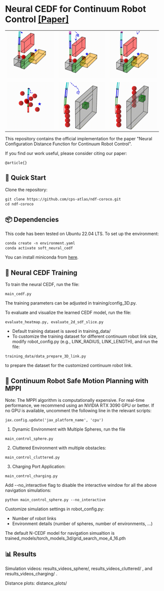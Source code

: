 Neural CEDF for Continuum Robot Control [[Paper]](https://arxiv.org)
===========================================


|   |   |   |
|:---:|:---:|:---:|
| ![](gif_results/cluttered_link4.gif) | ![](gif_results/cluttered_link5.gif) | ![](gif_results/cluttered_link7.gif) |
|   |   |   |
| ![](gif_results/sphere_env2_link4.gif) | ![](gif_results/charging_link4.gif) | ![](gif_results/charging_link5.gif) |

This repository contains the official implementation for the paper "Neural Configuration Distance Function for Continuum Robot Control".

If you find our work useful, please consider citing our paper:
```
@article{}
```


## 🚀 Quick Start
Clone the repository: 

```
git clone https://github.com/cps-atlas/ndf-coroco.git
cd ndf-coroco
```

## 📦 Dependencies
This code has been tested on Ubuntu 22.04 LTS. To set up the environment:

```
conda create -n environment.yaml
conda activate soft_neural_cedf
```

You can install miniconda from [here](https://docs.conda.io/en/latest/miniconda.html). 

## 🧠 Neural CEDF Training

To train the neural CEDF, run the file:
```
main_cedf.py
```
The training parameters can be adjusted in training/config_3D.py. 


To evaluate and visualize the learned CEDF model, run the file: 
```
evaluate_heatmap.py, evaluate_2d_sdf_slice.py
```

*   Default training dataset is saved in training_data/
*   To customize the training dataset for different continuum robot link size, modify robot_config.py (e.g., LINK_RADIUS, LINK_LENGTH), and run the file:

```
training_data/data_prepare_3D_link.py
```
    
to prepare the dataset for the customized continuum robot link. 



## 🤖 Continuum Robot Safe Motion Planning with MPPI 

Note: The MPPI algorithm is computationally expensive. For real-time performance, we recommend using an NVIDIA RTX 3090 GPU or better. If no GPU is available, uncomment the following line in the relevant scripts:

```
jax.config.update('jax_platform_name', 'cpu')
```


1. Dynamic Environment with Multiple Spheres, run the file
```
main_control_sphere.py
```

2. Cluttered Environment with multiple obstacles: 
```
main_control_cluttered.py
```

3. Charging Port Application: 
```
main_control_charging.py
```

Add --no_interactive flag to disable the interactive window for all the above navigation simulations:
```
python main_control_sphere.py --no_interactive
```

Customize simulation settings in robot_config.py: 
*  Number of robot links
*  Environment details (number of spheres, number of environments, ...)


The default N-CEDF model for navigation simualtion is trained_models/torch_models_3d/grid_search_moe_4_16.pth

## 📊 Results

Simulation videos: results_videos_sphere/, results_videos_cluttered/ , and results_videos_charging/ . 

Distance plots: distance_plots/

